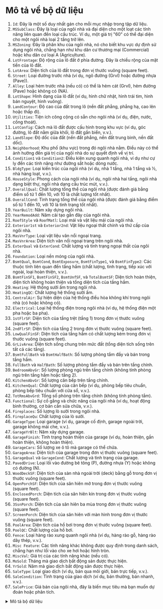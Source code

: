 # Mô tả về bộ dữ liệu 

1. `Id`: Đây là một số duy nhất gán cho mỗi mục nhập trong tập dữ liệu. 
2. `MSSubClass`: Đây là loại của ngôi nhà và đại diện cho một loạt các tính năng liên quan đến loại cấu trúc. Ví dụ, một giá trị "60" có thể đại diện cho một ngôi nhà loại 2 tầng trở lên.
3. `MSZoning`: Đây là phân khu của ngôi nhà, nó cho biết khu vực dự định sử dụng ngôi nhà, chẳng hạn như khu dân cư thương mại (Commercial) hoặc khu dân cư loại A (Agriculture).
4. `LotFrontage`: Độ rộng của lô đất ở phía đường. Đây là chiều rộng của mặt tiền của lô đất.
5. `LotArea`: Diện tích của lô đất trong đơn vị thước vuông (square feet).
6. `Street`: Loại đường trước nhà (ví dụ, ngõ đường (Grvl) hoặc đường nhựa (Pave)).
7. `Alley`: Loại hẻm trước nhà (nếu có) có thể là hẻm cát (Grvl), hẻm đường (Pave) hoặc không có (NA).
8. `LotShape`: Hình dạng của lô đất (ví dụ, hình chữ nhật, hình trái tim, hình bán nguyệt, hình vuông).
9. `LandContour`: Độ cao của đất trong lô (nền đất phẳng, phẳng hạ, cao lên hoặc thấp đi).
10. `Utilities`: Tiện ích công cộng có sẵn cho ngôi nhà (ví dụ, điện, nước, cống thoát).
11. `LotConfig`: Cách mà lô đất được cấu hình trong khu vực (ví dụ, góc đường, lô đất nằm giữa khối, lô đất gần biển, v.v.).
12. `LandSlope`: Độ dốc của đất (nền đất phẳng, nền đất trung bình, nền đất dốc).
13. `Neighborhood`: Khu phố (khu vực) trong đó ngôi nhà nằm. Điều này có thể ảnh hưởng đến giá trị của ngôi nhà do sự quyết định về vị trí.
14. `Condition1` và `Condition2`: Điều kiện xung quanh ngôi nhà, ví dụ như cự ly đến các tính năng như đường sắt hoặc dòng nước.
15. `BldgType`: Loại kiến trúc của ngôi nhà (ví dụ, nhà 1 tầng, nhà 1 tầng và ½, nhà hàng loạt, v.v.).
16. `HouseStyle`: Phong cách của ngôi nhà (ví dụ, ngôi nhà hai tầng, ngôi nhà dạng biệt thự, ngôi nhà dạng cấu trúc mút, v.v.).
17. `OverallQual`: Chất lượng tổng thể của ngôi nhà (được đánh giá bằng điểm số từ 1 đến 10, với 10 là chất lượng tốt nhất).
18. `OverallCond`: Tình trạng tổng thể của ngôi nhà (được đánh giá bằng điểm số từ 1 đến 10, với 10 là tình trạng tốt nhất).
19. `YearBuilt`: Năm xây dựng ngôi nhà.
20. `YearRemodAdd`: Năm cải tạo gần đây của ngôi nhà.
21. `RoofStyle` và `RoofMatl`: Loại mái và vật liệu mái của ngôi nhà.
22. `Exterior1st` và `Exterior2nd`: Vật liệu ngoại thất chính và thứ cấp của ngôi nhà.
23. `MasVnrType`: Loại vật liệu vân nổi ngoại trang.
24. ``MasVnrArea``: Diện tích vân nổi ngoại trang trên ngôi nhà.
25. `ExterQual` và `ExterCond`: Chất lượng và tình trạng ngoại thất của ngôi nhà.
26. `Foundation`: Loại nền móng của ngôi nhà.
27. `BsmtQual`, `BsmtCond`, `BsmtExposure`, `BsmtFinType1`, và `BsmtFinType2`: Các thuộc tính liên quan đến tầng hầm (chất lượng, tình trạng, tiếp xúc với ngoài, loại hoàn thiện, v.v.).
28. `BsmtFinSF1`, `BsmtFinSF2`, `BsmtUnfSF`, và `TotalBsmtSF`: Diện tích hoàn thiện, diện tích không hoàn thiện và tổng diện tích của tầng hầm.
29. `Heating`: Hệ thống sưởi ấm trong ngôi nhà.
30. `HeatingQC`: Chất lượng hệ thống sưởi ấm.
31. `CentralAir`: Sự hiện diện của hệ thống điều hòa không khí trong ngôi nhà (có hoặc không có).
32. `Electrical`: Loại hệ thống điện trong ngôi nhà (ví dụ, hệ thống điện một pha hoặc ba pha).
33. `1stFlrSF`: Diện tích của tầng trệt (tầng 1) trong đơn vị thước vuông (square feet).
34. `2ndFlrSF`: Diện tích của tầng 2 trong đơn vị thước vuông (square feet).
35. `LowQualFinSF`: Diện tích của tầng hầm có chất lượng kém trong đơn vị thước vuông (square feet).
36. `GrLivArea`: Diện tích sống chung trên mức đất (tổng diện tích sống trên tất cả các tầng).
37. `BsmtFullBath` và `BsmtHalfBath`: Số lượng phòng tắm đầy và bán trong tầng hầm.
38. `FullBath` và `HalfBath`: Số lượng phòng tắm đầy và bán trên tầng chính.
39. `BedroomAbvGr`: Số lượng phòng ngủ trên tầng chính (không tính phòng ngủ trên tầng hầm hoặc tầng 2).
40. `KitchenAbvGr`: Số lượng căn bếp trên tầng chính.
41. `KitchenQual`: Chất lượng của căn bếp (ví dụ, phòng bếp tiêu chuẩn, phòng bếp tiêu chuẩn với cửa sổ, v.v.).
42. `TotRmsAbvGrd`: Tổng số phòng trên tầng chính (không tính phòng tắm).
43. `Functional`: Sự cố gắng và chức năng của ngôi nhà (ví dụ, hoạt động bình thường, cơ bản cần sửa chữa, v.v.).
44. `Fireplaces`: Số lượng lò sưởi trong ngôi nhà.
45. `FireplaceQu`: Chất lượng của lò sưởi.
46. `GarageType`: Loại garage (ví dụ, garage cố định, garage ngoài trời, garage không mái che, v.v.).
47. `GarageYrBlt`: Năm xây dựng garage.
48. `GarageFinish`: Tình trạng hoàn thiện của garage (ví dụ, hoàn thiện, gần hoàn thiện, không hoàn thiện).
49. `GarageCars`: Số lượng xe ô tô mà garage có thể chứa.
50. `GarageArea`: Diện tích của garage trong đơn vị thước vuông (square feet).
51. `GarageQual` và `GarageCond`: Chất lượng và tình trạng của garage.
52. `PavedDrive`: Loại lối vào đường bê tông (P), đường nhựa (Y) hoặc không có đường (N).
53. `WoodDeckSF`: Diện tích của sàn nhà ngoài trời (deck) bằng gỗ trong đơn vị thước vuông (square feet).
54. `OpenPorchSF`: Diện tích của sân hiên mở trong đơn vị thước vuông (square feet).
55. `EnclosedPorch`: Diện tích của sân hiên kín trong đơn vị thước vuông (square feet).
56. `3SsnPorch`: Diện tích của sân hiên ba mùa trong đơn vị thước vuông (square feet).
57. `ScreenPorch`: Diện tích của sân hiên với màn hình trong đơn vị thước vuông (square feet).
58. `PoolArea`: Diện tích của hồ bơi trong đơn vị thước vuông (square feet).
59. `PoolQC`: Chất lượng của hồ bơi.
60. `Fence`: Loại hàng rào xung quanh ngôi nhà (ví dụ, hàng rào gỗ, hàng rào dây thép, v.v.).
61. `Misc Feature`: Các tính năng khác không được quy định trong danh sách, chẳng hạn như lối vào cho xe hơi hoặc hình tròn.
62. `MiscVal`: Giá trị của các tính năng khác (nếu có).
63. `MoSold`: Tháng mà giao dịch bất động sản được thực hiện.
64. `YrSold`: Năm mà giao dịch bất động sản được thực hiện.
65. `SaleType`: Loại giao dịch (ví dụ, bán qua môi giới, bán trực tiếp, v.v.).
66. `SaleCondition`: Tình trạng của giao dịch (ví dụ, bán thường, bán nhanh, v.v.).
67. `SalePrice`: Giá bán của ngôi nhà, đây là biến mục tiêu mà bạn muốn dự đoán hoặc phân tích.


<details>
  <summary>Mô tả bộ dữ liệu</summary>
  <pre>
    1. `Id`: Đây là một số duy nhất gán cho mỗi mục nhập trong tập dữ liệu. 
2. `MSSubClass`: Đây là loại của ngôi nhà và đại diện cho một loạt các tính năng liên quan đến loại cấu trúc. Ví dụ, một giá trị "60" có thể đại diện cho một ngôi nhà loại 2 tầng trở lên.
3. `MSZoning`: Đây là phân khu của ngôi nhà, nó cho biết khu vực dự định sử dụng ngôi nhà, chẳng hạn như khu dân cư thương mại (Commercial) hoặc khu dân cư loại A (Agriculture).
4. `LotFrontage`: Độ rộng của lô đất ở phía đường. Đây là chiều rộng của mặt tiền của lô đất.
5. `LotArea`: Diện tích của lô đất trong đơn vị thước vuông (square feet).
6. `Street`: Loại đường trước nhà (ví dụ, ngõ đường (Grvl) hoặc đường nhựa (Pave)).
7. `Alley`: Loại hẻm trước nhà (nếu có) có thể là hẻm cát (Grvl), hẻm đường (Pave) hoặc không có (NA).
8. `LotShape`: Hình dạng của lô đất (ví dụ, hình chữ nhật, hình trái tim, hình bán nguyệt, hình vuông).
9. `LandContour`: Độ cao của đất trong lô (nền đất phẳng, phẳng hạ, cao lên hoặc thấp đi).
10. `Utilities`: Tiện ích công cộng có sẵn cho ngôi nhà (ví dụ, điện, nước, cống thoát).
11. `LotConfig`: Cách mà lô đất được cấu hình trong khu vực (ví dụ, góc đường, lô đất nằm giữa khối, lô đất gần biển, v.v.).
12. `LandSlope`: Độ dốc của đất (nền đất phẳng, nền đất trung bình, nền đất dốc).
13. `Neighborhood`: Khu phố (khu vực) trong đó ngôi nhà nằm. Điều này có thể ảnh hưởng đến giá trị của ngôi nhà do sự quyết định về vị trí.
14. `Condition1` và `Condition2`: Điều kiện xung quanh ngôi nhà, ví dụ như cự ly đến các tính năng như đường sắt hoặc dòng nước.
15. `BldgType`: Loại kiến trúc của ngôi nhà (ví dụ, nhà 1 tầng, nhà 1 tầng và ½, nhà hàng loạt, v.v.).
16. `HouseStyle`: Phong cách của ngôi nhà (ví dụ, ngôi nhà hai tầng, ngôi nhà dạng biệt thự, ngôi nhà dạng cấu trúc mút, v.v.).
17. `OverallQual`: Chất lượng tổng thể của ngôi nhà (được đánh giá bằng điểm số từ 1 đến 10, với 10 là chất lượng tốt nhất).
18. `OverallCond`: Tình trạng tổng thể của ngôi nhà (được đánh giá bằng điểm số từ 1 đến 10, với 10 là tình trạng tốt nhất).
19. `YearBuilt`: Năm xây dựng ngôi nhà.
20. `YearRemodAdd`: Năm cải tạo gần đây của ngôi nhà.
21. `RoofStyle` và `RoofMatl`: Loại mái và vật liệu mái của ngôi nhà.
22. `Exterior1st` và `Exterior2nd`: Vật liệu ngoại thất chính và thứ cấp của ngôi nhà.
23. `MasVnrType`: Loại vật liệu vân nổi ngoại trang.
24. ``MasVnrArea``: Diện tích vân nổi ngoại trang trên ngôi nhà.
25. `ExterQual` và `ExterCond`: Chất lượng và tình trạng ngoại thất của ngôi nhà.
26. `Foundation`: Loại nền móng của ngôi nhà.
27. `BsmtQual`, `BsmtCond`, `BsmtExposure`, `BsmtFinType1`, và `BsmtFinType2`: Các thuộc tính liên quan đến tầng hầm (chất lượng, tình trạng, tiếp xúc với ngoài, loại hoàn thiện, v.v.).
28. `BsmtFinSF1`, `BsmtFinSF2`, `BsmtUnfSF`, và `TotalBsmtSF`: Diện tích hoàn thiện, diện tích không hoàn thiện và tổng diện tích của tầng hầm.
29. `Heating`: Hệ thống sưởi ấm trong ngôi nhà.
30. `HeatingQC`: Chất lượng hệ thống sưởi ấm.
31. `CentralAir`: Sự hiện diện của hệ thống điều hòa không khí trong ngôi nhà (có hoặc không có).
32. `Electrical`: Loại hệ thống điện trong ngôi nhà (ví dụ, hệ thống điện một pha hoặc ba pha).
33. `1stFlrSF`: Diện tích của tầng trệt (tầng 1) trong đơn vị thước vuông (square feet).
34. `2ndFlrSF`: Diện tích của tầng 2 trong đơn vị thước vuông (square feet).
35. `LowQualFinSF`: Diện tích của tầng hầm có chất lượng kém trong đơn vị thước vuông (square feet).
36. `GrLivArea`: Diện tích sống chung trên mức đất (tổng diện tích sống trên tất cả các tầng).
37. `BsmtFullBath` và `BsmtHalfBath`: Số lượng phòng tắm đầy và bán trong tầng hầm.
38. `FullBath` và `HalfBath`: Số lượng phòng tắm đầy và bán trên tầng chính.
39. `BedroomAbvGr`: Số lượng phòng ngủ trên tầng chính (không tính phòng ngủ trên tầng hầm hoặc tầng 2).
40. `KitchenAbvGr`: Số lượng căn bếp trên tầng chính.
41. `KitchenQual`: Chất lượng của căn bếp (ví dụ, phòng bếp tiêu chuẩn, phòng bếp tiêu chuẩn với cửa sổ, v.v.).
42. `TotRmsAbvGrd`: Tổng số phòng trên tầng chính (không tính phòng tắm).
43. `Functional`: Sự cố gắng và chức năng của ngôi nhà (ví dụ, hoạt động bình thường, cơ bản cần sửa chữa, v.v.).
44. `Fireplaces`: Số lượng lò sưởi trong ngôi nhà.
45. `FireplaceQu`: Chất lượng của lò sưởi.
46. `GarageType`: Loại garage (ví dụ, garage cố định, garage ngoài trời, garage không mái che, v.v.).
47. `GarageYrBlt`: Năm xây dựng garage.
48. `GarageFinish`: Tình trạng hoàn thiện của garage (ví dụ, hoàn thiện, gần hoàn thiện, không hoàn thiện).
49. `GarageCars`: Số lượng xe ô tô mà garage có thể chứa.
50. `GarageArea`: Diện tích của garage trong đơn vị thước vuông (square feet).
51. `GarageQual` và `GarageCond`: Chất lượng và tình trạng của garage.
52. `PavedDrive`: Loại lối vào đường bê tông (P), đường nhựa (Y) hoặc không có đường (N).
53. `WoodDeckSF`: Diện tích của sàn nhà ngoài trời (deck) bằng gỗ trong đơn vị thước vuông (square feet).
54. `OpenPorchSF`: Diện tích của sân hiên mở trong đơn vị thước vuông (square feet).
55. `EnclosedPorch`: Diện tích của sân hiên kín trong đơn vị thước vuông (square feet).
56. `3SsnPorch`: Diện tích của sân hiên ba mùa trong đơn vị thước vuông (square feet).
57. `ScreenPorch`: Diện tích của sân hiên với màn hình trong đơn vị thước vuông (square feet).
58. `PoolArea`: Diện tích của hồ bơi trong đơn vị thước vuông (square feet).
59. `PoolQC`: Chất lượng của hồ bơi.
60. `Fence`: Loại hàng rào xung quanh ngôi nhà (ví dụ, hàng rào gỗ, hàng rào dây thép, v.v.).
61. `Misc Feature`: Các tính năng khác không được quy định trong danh sách, chẳng hạn như lối vào cho xe hơi hoặc hình tròn.
62. `MiscVal`: Giá trị của các tính năng khác (nếu có).
63. `MoSold`: Tháng mà giao dịch bất động sản được thực hiện.
64. `YrSold`: Năm mà giao dịch bất động sản được thực hiện.
65. `SaleType`: Loại giao dịch (ví dụ, bán qua môi giới, bán trực tiếp, v.v.).
66. `SaleCondition`: Tình trạng của giao dịch (ví dụ, bán thường, bán nhanh, v.v.).
67. `SalePrice`: Giá bán của ngôi nhà, đây là biến mục tiêu mà bạn muốn dự đoán hoặc phân tích.
  </pre>
</details>
